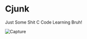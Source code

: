 # Cjunk
Just Some Shit C Code Learning Bruh!

![Capture](https://cdn.iconscout.com/icon/free/png-512/c-programming-569564.png)
